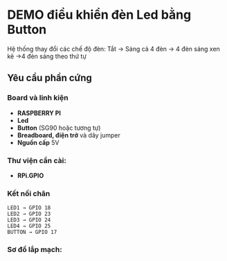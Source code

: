 # DEMO điều khiển đèn Led bằng Button

Hệ thống thay đổi các chế độ đèn: Tắt -> Sáng cả 4 đèn -> 4 đèn sáng xen kẽ ->4 đèn sáng theo thứ tự 

## Yêu cầu phần cứng

### Board và linh kiện
- **RASPBERRY PI** 
- **Led** 
- **Button** (SG90 hoặc tương tự)
- **Breadboard, điện trở** và dây jumper
- **Nguồn cấp** 5V 

### Thư viện cần cài:
- **RPi.GPIO**

### Kết nối chân
```
LED1 → GPIO 18
LED2 → GPIO 23
LED3 → GPIO 24
LED4 → GPIO 25
BUTTON → GPIO 17
```
### Sơ đồ lắp mạch:
